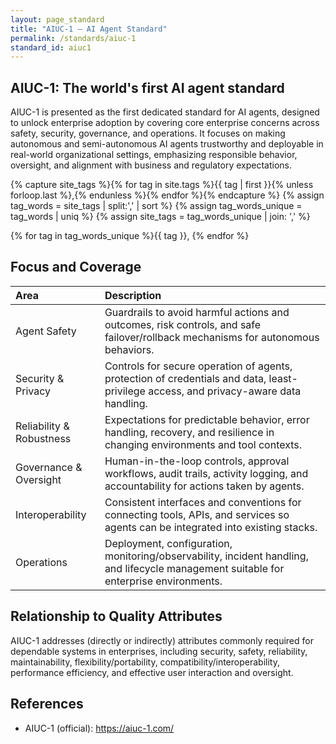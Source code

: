```yaml
---
layout: page_standard
title: "AIUC-1 – AI Agent Standard"
permalink: /standards/aiuc-1
standard_id: aiuc1
---
```


## AIUC-1: The world's first AI agent standard

AIUC-1 is presented as the first dedicated standard for AI agents, designed to unlock enterprise adoption by covering core enterprise concerns across safety, security, governance, and operations. It focuses on making autonomous and semi-autonomous AI agents trustworthy and deployable in real-world organizational settings, emphasizing responsible behavior, oversight, and alignment with business and regulatory expectations.

{% capture site_tags %}{% for tag in site.tags %}{{ tag | first }}{% unless forloop.last %},{% endunless %}{% endfor %}{% endcapture %}
{% assign tag_words = site_tags |  split:',' | sort %}
{% assign tag_words_unique = tag_words | uniq %}
{% assign site_tags = tag_words_unique | join: ',' %}

{% for tag in tag_words_unique %}{{ tag }}, {% endfor %}


## Focus and Coverage

| Area | Description |
|:--- |:--- |
| Agent Safety | Guardrails to avoid harmful actions and outcomes, risk controls, and safe failover/rollback mechanisms for autonomous behaviors. |
| Security & Privacy | Controls for secure operation of agents, protection of credentials and data, least-privilege access, and privacy-aware data handling. |
| Reliability & Robustness | Expectations for predictable behavior, error handling, recovery, and resilience in changing environments and tool contexts. |
| Governance & Oversight | Human-in-the-loop controls, approval workflows, audit trails, activity logging, and accountability for actions taken by agents. |
| Interoperability | Consistent interfaces and conventions for connecting tools, APIs, and services so agents can be integrated into existing stacks. |
| Operations | Deployment, configuration, monitoring/observability, incident handling, and lifecycle management suitable for enterprise environments. |


## Relationship to Quality Attributes

AIUC-1 addresses (directly or indirectly) attributes commonly required for dependable systems in enterprises, including security, safety, reliability, maintainability, flexibility/portability, compatibility/interoperability, performance efficiency, and effective user interaction and oversight.


## References

- AIUC-1 (official): https://aiuc-1.com/

